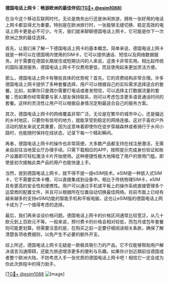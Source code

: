 **德国电话上网卡：畅游欧洲的最佳伴侣[[TG💪+ @esim1088](https://t.me/s/esim1088)]**

在当今这个移动互联网时代，无论是商务出行还是休闲旅游，拥有一张好用的电话上网卡都显得尤为重要。特别是在欧洲旅行时，一张能够无缝切换、稳定高效的电话上网卡更是必不可少。今天，我们就来聊聊德国电话上网卡，它可能是你下一次欧洲之旅的最佳选择。

首先，让我们来了解一下德国电话上网卡的基本概念。简单来说，德国电话上网卡就是一种可以在德国境内使用的SIM卡，它可以提供通话、短信以及网络数据服务。对于需要在德国长期居住或短期访问的人来说，这类卡非常实用。相比起传统的国际漫游服务，德国电话上网卡不仅费用更低，而且使用起来更加灵活方便。

那么，德国电话上网卡有哪些具体的优势呢？首先，它的资费结构非常合理。许多德国电话上网卡提供了多种套餐选择，用户可以根据自己的实际需求选择适合的套餐。比如，如果你只是偶尔需要打电话或者发短信，可以选择主打数据流量的套餐；而如果你经常需要与家人朋友保持联系，则可以考虑包含更多语音通话时间的套餐。这样的灵活性让用户可以根据自身情况定制最适合自己的服务方案。

其次，德国电话上网卡的网络覆盖非常广泛。无论是在繁华的城市中心，还是偏远的乡村地区，只要你有信号的地方，就能享受到稳定的网络连接。这对于喜欢户外活动的朋友来说尤其重要，因为这意味着即使你在徒步穿越森林或者骑行于乡间小路时，也能随时保持在线状态，记录下每一个精彩瞬间。

再者，德国电话上网卡的操作也非常简便。大多数产品都支持在线注册激活，无需亲自前往当地营业厅办理手续。只需下载相应的APP，按照提示完成身份验证和账户设置即可轻松激活卡片开始使用。这种便捷性极大地降低了用户的使用门槛，即使是初次接触此类产品的用户也能快速上手。

当然，提到德国电话上网卡，就不得不提一提eSIM技术。eSIM是一种嵌入式SIM卡，它不需要实体卡槽，可以直接集成到设备中。相比于传统物理SIM卡，eSIM具有更高的安全性和便携性。用户可以通过手机或平板上的操作系统直接管理多个运营商的配置文件，并且可以根据所在位置自动切换最佳网络。目前市面上已经有越来越多的支持eSIM功能的智能手机和平板电脑，这也让eSIM版的德国电话上网卡成为了一个值得考虑的选择。

最后，我们再来谈谈价格问题。德国电话上网卡的价格区间通常比较宽泛，从几十欧元到上百欧元不等。一般来说，预付费卡的价格会相对较低，而包月或包年套餐则可能更划算。但需要注意的是，在购买之前一定要仔细阅读相关条款，确保了解清楚各项收费细则，以免产生不必要的额外开支。

综上所述，德国电话上网卡无疑是一款极具吸引力的产品。它不仅能够帮助用户解决语言沟通障碍，还能为旅途增添更多的便利与乐趣。如果你计划近期前往德国或者整个欧洲大陆，不妨考虑入手一张优质的德国电话上网卡吧！相信它一定会成为你此次旅程中的得力助手。

[[TG💪+ @esim1088](https://t.me/s/esim1088) ![Image](https://i.postimg.cc/4NQfJmqS/Snipaste-2025-05-13-00-14-12.png)]